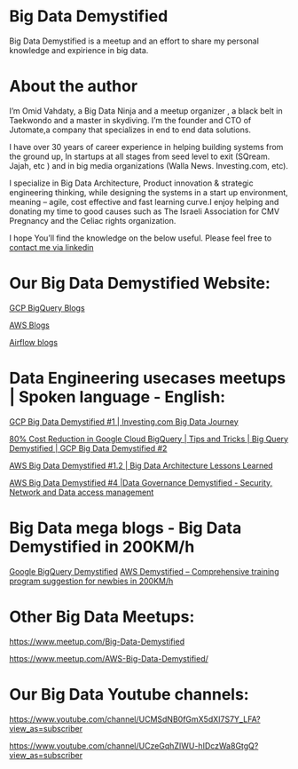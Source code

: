 # Big Data Demystified
Big Data Demystified is a meetup and an effort to share my personal knowledge and expirience in big data.  

# About the author
I’m Omid Vahdaty, a Big Data Ninja and a meetup organizer , a black belt in Taekwondo and a master in skydiving.
I’m the founder and CTO of Jutomate,a company that  specializes  in end to end data solutions.

I have over 30 years of career experience in helping building systems from the ground up, In startups at all stages from seed level to exit  (SQream. Jajah, etc ) and  in big media organizations (Walla News. Investing.com, etc).

I specialize in Big Data Architecture, Product innovation & strategic engineering thinking, while designing the systems in a start up environment, meaning – agile, cost effective and fast learning curve.I enjoy helping and donating my time to good causes such as The Israeli Association for CMV Pregnancy and the Celiac rights organization.

I hope You’ll find the knowledge on the below useful. Please feel free to [contact me via linkedin](https://www.linkedin.com/in/omid-vahdaty/)


# Our Big Data Demystified Website:
[GCP BigQuery Blogs](https://big-data-demystified.ninja/bigquery-blogs/)

[AWS Blogs](https://big-data-demystified.ninja/aws-blogs/)

[Airflow blogs](https://big-data-demystified.ninja/airflow-blogs/)

# Data Engineering usecases meetups | Spoken language - English:

[GCP Big Data Demystified #1 | Investing.com Big Data Journey](https://big-data-demystified.ninja/2019/01/28/gcp-big-data-demystified-1-investing-com-big-data-journey/)

[80% Cost Reduction in Google Cloud BigQuery | Tips and Tricks | Big Query Demystified | GCP Big Data Demystified #2](https://big-data-demystified.ninja/2019/10/27/80-cost-reduction-in-google-cloud-bigquery-tips-and-tricks-big-query-demystified/)

[AWS Big Data Demystified #1.2 | Big Data Architecture Lessons Learned](https://big-data-demystified.ninja/2019/04/02/aws-big-data-demystified-1-2-big-data-architecture-lessons-learned/) 

[AWS Big Data Demystified #4 |Data Governance Demystified - Security, Network and Data access management](https://big-data-demystified.ninja/2018/08/10/aws-big-data-demystified-4-data-governance-demystified-security-network-and-data-access-management/)



# Big Data mega blogs - Big Data Demystified in 200KM/h
[Google BigQuery Demystified](https://big-data-demystified.ninja/2019/07/21/google-bigquery-demystified/)
[AWS Demystified – Comprehensive training program suggestion for newbies in 200KM/h](https://big-data-demystified.ninja/2020/04/03/aws-demystified-comprehensive-training-program-suggestion-for-newbies-in-200km-h/)

# Other Big Data Meetups:

https://www.meetup.com/Big-Data-Demystified

https://www.meetup.com/AWS-Big-Data-Demystified/

# Our Big Data Youtube channels:

https://www.youtube.com/channel/UCMSdNB0fGmX5dXI7S7Y_LFA?view_as=subscriber

https://www.youtube.com/channel/UCzeGqhZIWU-hIDczWa8GtgQ?view_as=subscriber

